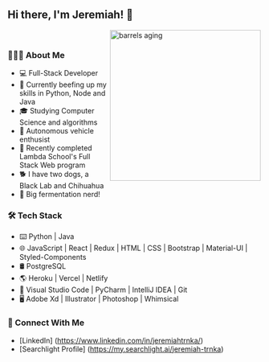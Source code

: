 <h2>Hi there, I'm Jeremiah! 👋</h2>

<!--
**kc0buk/kc0buk** is a ✨ _special_ ✨ repository because its `README.md` (this file) appears on your GitHub profile.

Here are some ideas to get you started:

- 🔭 I’m currently working on ...
- 🌱 I’m currently learning ...
- 👯 I’m looking to collaborate on ...
- 🤔 I’m looking for help with ...
- 💬 Ask me about ...
- 📫 How to reach me: ...
- 😄 Pronouns: ...
- ⚡ Fun fact: ...
-->
<img align="right" src="https://images.pexels.com/photos/1267359/pexels-photo-1267359.jpeg?cs=srgb&dl=pexels-elevate-1267359.jpg&fm=jpg" style="width: 300" alt="barrels aging"/>
 &nbsp;
 &nbsp;
 &nbsp;
 
 <h3>👨🏻‍💻 About Me</h3>
 
- 💻 Full-Stack Developer
- 🤔 Currently beefing up my skills in Python, Node and Java
- 🎓 Studying Computer Science and algorithms
- 🚙 Autonomous vehicle enthusist
- 🏫 Recently completed Lambda School's Full Stack Web program
- 🐕 I have two dogs, a Black Lab and Chihuahua
- 🍺 Big fermentation nerd!

<h3>🛠 Tech Stack</h3>

- ⌨️ Python | Java
- 🌐 JavaScript | React | Redux | HTML | CSS | Bootstrap | Material-UI | Styled-Components
- 🛢 PostgreSQL
- 🌎 Heroku | Vercel | Netlify
- 🔧 Visual Studio Code | PyCharm | IntelliJ IDEA | Git
- 🖥 Adobe Xd | Illustrator | Photoshop | Whimsical

<h3>🤝 Connect With Me</h3>

- [LinkedIn] (https://www.linkedin.com/in/jeremiahtrnka/)
- [Searchlight Profile] (https://my.searchlight.ai/jeremiah-trnka)
